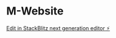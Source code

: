 # M-Website

[Edit in StackBlitz next generation editor ⚡️](https://stackblitz.com/~/github.com/Elmasrys/M-Website)